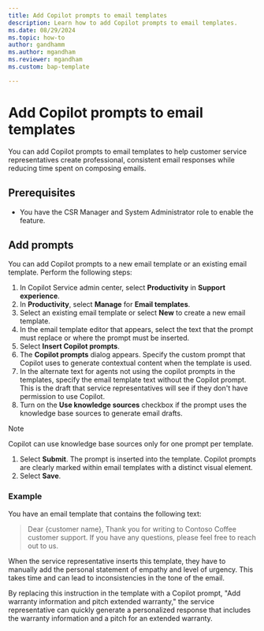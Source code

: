 ```yaml
---
title: Add Copilot prompts to email templates 
description: Learn how to add Copilot prompts to email templates.
ms.date: 08/29/2024
ms.topic: how-to
author: gandhamm
ms.author: mgandham
ms.reviewer: mgandham
ms.custom: bap-template

---
```


# Add Copilot prompts to email templates

You can add Copilot prompts to email templates to help customer service representatives create professional, consistent email responses while reducing time spent on composing emails.

## Prerequisites

- You have the CSR Manager and System Administrator role to enable the feature.

## Add prompts

You can add Copilot prompts to a new email template or an existing email template. Perform the following steps:

1. In Copilot Service admin center, select **Productivity** in **Support experience**.
1. In **Productivity**, select **Manage** for **Email templates**.
1. Select an existing email template or select **New** to create a new email template.
1. In the email template editor that appears, select the text that the prompt must replace or where the prompt must be inserted.
1. Select **Insert Copilot prompts**.
1. The **Copilot prompts** dialog appears. Specify the custom prompt that Copilot uses to generate contextual content when the template is used. 
1. In the alternate text for agents not using the copilot prompts in the templates, specify the email template text without the Copilot prompt. This is the draft that service representatives will see if they don't have permission to use Copilot.
1. Turn on the **Use knowledge sources** checkbox if the prompt uses the knowledge base sources to generate email drafts.
 
  > [!NOTE]
  > Copilot can use knowledge base sources only for one prompt per template.
1. Select **Submit**. The prompt is inserted into the template. Copilot prompts are clearly marked within email templates with a distinct visual element.
1. Select **Save**.

### Example

You have an email template that contains the following text:

> Dear {customer name},
> Thank you for writing to Contoso Coffee customer support. 
> <add current warranty and pitch extended warranty>
> If you have any questions, please feel free to reach out to us.

When the service representative inserts this template, they have to manually add the personal statement of empathy and level of urgency. This takes time and can lead to inconsistencies in the tone of the email.

By replacing this instruction in the template with a Copilot prompt, "Add warranty information and pitch extended warranty," the service representative can quickly generate a personalized response that includes the warranty information and a pitch for an extended warranty.

